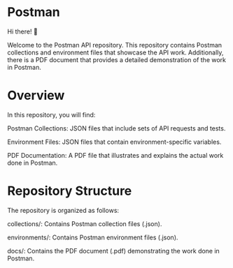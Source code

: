 # Postman

Hi there! 👋

Welcome to the Postman API repository.
This repository contains Postman collections and environment files that showcase the API work. Additionally, there is a PDF document that provides a detailed demonstration of the work in Postman.

# Overview
In this repository, you will find:

Postman Collections: JSON files that include sets of API requests and tests.

Environment Files: JSON files that contain environment-specific variables.

PDF Documentation: A PDF file that illustrates and explains the actual work done in Postman.

# Repository Structure
The repository is organized as follows:

collections/: Contains Postman collection files (.json).

environments/: Contains Postman environment files (.json).

docs/: Contains the PDF document (.pdf) demonstrating the work done in Postman.

